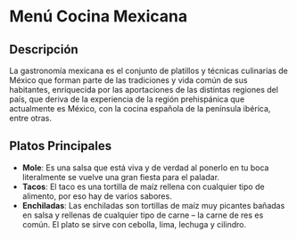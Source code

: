 # Menú Cocina Mexicana

## Descripción
La gastronomía mexicana es el conjunto de platillos y técnicas culinarias de México que forman parte de las tradiciones y vida común de sus habitantes, enriquecida por las aportaciones de las distintas regiones del país, que deriva de la experiencia de la región prehispánica que actualmente es México, con la cocina española de la península ibérica, entre otras.

## Platos Principales
- **Mole**: Es una salsa que está viva y de verdad al ponerlo en tu boca literalmente se vuelve una gran fiesta para el paladar.
- **Tacos**: El taco es una tortilla de maíz rellena con cualquier tipo de alimento, por eso hay de varios sabores.
- **Enchiladas**: Las enchiladas son tortillas de maíz muy picantes bañadas en salsa y rellenas de cualquier tipo de carne – la carne de res es común. El plato se sirve con cebolla, lima, lechuga y cilindro.